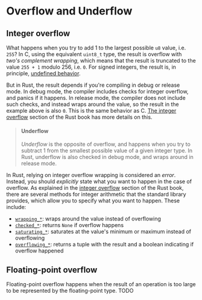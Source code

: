 # Overflow and Underflow

## Integer overflow

What happens when you try to add 1 to the largest possible `u8` value, i.e. `255`?
In C, using the equivalent `uint8_t` type, the result is overflow with *two's complement wrapping*, which means that the result is truncated to
the value `255 + 1` modulo 256, i.e. `0`. For signed integers, the result is, in principle, [undefined behavior](https://www.gnu.org/software/c-intro-and-ref/manual/html_node/Signed-Overflow.html).

But in Rust, the result depends if you're compiling in debug or release mode.
In debug mode, the compiler includes checks for integer overflow, and panics
if it happens. In release mode, the compiler does not include such checks,
and instead wraps around the value, so the result in the example above is also `0`. This is the same behavior as C.
[The integer overflow](https://doc.rust-lang.org/book/ch03-02-data-types.html#integer-overflow)
section of the Rust book has more details on this.

> #### Underflow
> *Underflow* is the opposite of overflow, and happens when you try to subtract 1 from the smallest possible value of a given integer type.
> In Rust, underflow is also checked in debug mode, and wraps around in release mode.

In Rust, relying on integer overflow wrapping is considered an *error*.
Instead, you should *explicitly* state what you want to happen in the case of overflow.
As explained in the [integer overflow](https://doc.rust-lang.org/book/ch03-02-data-types.html#integer-overflow)
section of the Rust book, there are several methods for integer arithmetic that
the standard library provides, which allow you to specify what you want to happen. These include:

- [`wrapping_*`](https://doc.rust-lang.org/std/primitive.u8.html#method.wrapping_add): wraps around the value instead of overflowing
- [`checked_*`](https://doc.rust-lang.org/std/primitive.u8.html#method.checked_add): returns `None` if overflow happens
- [`saturating_*`](https://doc.rust-lang.org/std/primitive.u8.html#method.saturating_add): saturates at the value's minimum or maximum instead of overflowing
- [`overflowing_*`](https://doc.rust-lang.org/std/primitive.u8.html#method.overflowing_add): returns a tuple with the result and a boolean indicating if overflow happened

## Floating-point overflow

Floating-point overflow happens when the result of an operation is too large to be represented by the floating-point type.
TODO